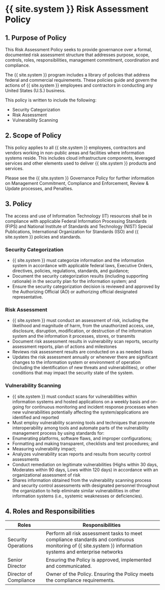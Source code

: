 # {{ site.system }} Risk Assessment Policy

## 1. Purpose of Policy
This Risk Assessment Policy seeks to provide governance over a formal, documented risk assessment structure that addresses purpose, scope, controls, roles, responsibilities, management commitment, coordination and compliance.

The {{ site.system }} program includes a library of policies that address federal and commercial requirements. These policies guide and govern the actions of {{ site.system }} employees and contractors in conducting any United States (U.S.) business.

This policy is written to include the following:
* Security Categorization
* Risk Assessment
* Vulnerability Scanning

## 2. Scope of Policy
This policy applies to all {{ site.system }} employees, contractors and vendors working in non-public areas and facilities where information systems reside. This includes cloud infrastructure components, leveraged services and other elements used to deliver {{ site.system }} products and services.

Please see the {{ site.system }} Governance Policy for further information on Management Commitment, Compliance and Enforcement, Review & Update processes, and Penalties.

## 3. Policy
The access and use of Information Technology (IT) resources shall be in compliance with applicable Federal Information Processing Standards (FIPS) and National Institute of Standards and Technology (NIST) Special Publications, International Organization for Standards (ISO) and {{ site.system }} policies and standards.

### Security Categorization
* {{ site.system }} must categorize information and the information system in accordance with applicable federal laws, Executive Orders, directives, policies, regulations, standards, and guidance;
* Document the security categorization results (including supporting rationale) in the security plan for the information system; and
* Ensure the security categorization decision is reviewed and approved by the Authorizing Official (AO) or authorizing official designated representative.

### Risk Assessment
* {{ site.system }} must conduct an assessment of risk, including the likelihood and magnitude of harm, from the unauthorized access, use, disclosure, disruption, modification, or destruction of the information system and the information it processes, stores, or transmits
* Document risk assessment results in vulnerability scan reports, security assessment reports, plan of actions and milestones
* Reviews risk assessment results are conducted on a as needed basis
* Updates the risk assessment annually or whenever there are significant changes to the information system or environment of operation (including the identification of new threats and vulnerabilities), or other conditions that may impact the security state of the system.

### Vulnerability Scanning
* {{ site.system }} must conduct scans for vulnerabilities within information systems and hosted applications on a weekly basis and on-going for continuous monitoring and incident response processes when new vulnerabilities potentially affecting the system/applications are identified and reported
* Must employ vulnerability scanning tools and techniques that promote interoperability among tools and automate parts of the vulnerability management process by using standards for:
 * Enumerating platforms, software flaws, and improper configurations;
 * Formatting and making transparent, checklists and test procedures; and
 * Measuring vulnerability impact;
* Analyzes vulnerability scan reports and results from security control assessments
* Conduct remediation on legitimate vulnerabilities (Highs within 30 days, Moderates within 90 days, Lows within 120 days) in accordance with an organizational assessment of risk
* Shares information obtained from the vulnerability scanning process and security control assessments with designated personnel throughout the organization to help eliminate similar vulnerabilities in other information systems (i.e., systemic weaknesses or deficiencies).

## 4. Roles and Responsibilities
|Roles                  |Responsibilities|
|-----------------------|------------------------------------------------------------------------------------------------------------|
|Security Operations    | Perform all risk assessment tasks to meet compliance standards and continuous monitoring of {{ site.system }} information systems and enterprise networks|
|Senior Director        | Ensuring the Policy is approved, implemented and communicated.|
|Director of Compliance | Owner of the Policy. Ensuring the Policy meets the compliance requirements.|
